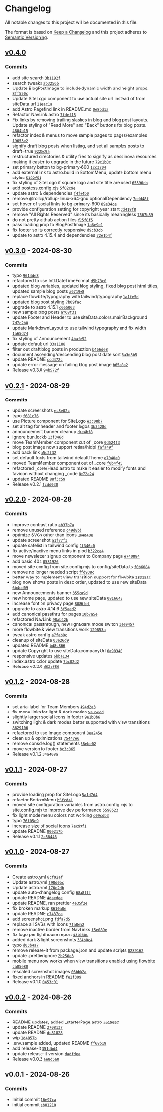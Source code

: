 # Changelog

All notable changes to this project will be documented in this file.

The format is based on [Keep a Changelog](https://keepachangelog.com/en/1.0.0/)
and this project adheres to [Semantic Versioning](https://semver.org/spec/v2.0.0.html).

## [v0.4.0](https://github.com/montopolis/desdinova/compare/v0.3.0...v0.4.0)

### Commits

- add site search [`3b1192f`](https://github.com/montopolis/desdinova/commit/3b1192f3dd332bfb1b6e0544d8affc99ff884c5a)
- search tweaks [`ab3256b`](https://github.com/montopolis/desdinova/commit/ab3256be41f1721ed29af5c42dc932308778b7c9)
- Update BlogPostImage to include dynamic width and height props. [`8ff550c`](https://github.com/montopolis/desdinova/commit/8ff550c27bbe86c82746c35f8b11f5b361c4b318)
- Update SiteLogo component to use actual site url instead of from siteData.url [`21eac1a`](https://github.com/montopolis/desdinova/commit/21eac1a385e25ae0ade5885fd7eac9bc8d56b3d1)
- add Astro Pagefind link in README.md [`0e8bd1a`](https://github.com/montopolis/desdinova/commit/0e8bd1af4de465a1cd709648f9f49700840c6828)
- Refactor NavLink.astro [`7fdef15`](https://github.com/montopolis/desdinova/commit/7fdef15d53617809c499a03507d6f5a8ccdb514f)
- Fix links by removing trailing slashes in blog and blog post layouts. Update styling of "Read More" and "Back" buttons for blog posts. [`4804b15`](https://github.com/montopolis/desdinova/commit/4804b15fb1780c10f4e8602f55453b536d29e065)
- refactor index & menus to move sample pages to pages/examples [`19653e2`](https://github.com/montopolis/desdinova/commit/19653e24c08d31eed2eab4a93b670ee5579f2bc3)
- signify draft blog posts when listing, and set all samples posts to draft=true [`9225c9a`](https://github.com/montopolis/desdinova/commit/9225c9aca4f5cbd9856a7609187bf2b86219162b)
- restructured directories & utility files to signify as desdinova resources making it easier to upgrade in the future [`79c1b0c`](https://github.com/montopolis/desdinova/commit/79c1b0cc61c11ed7d9c03ba8bfc489af10f96bda)
- set primary button to bg-primary-600 [`1cc3204`](https://github.com/montopolis/desdinova/commit/1cc3204749514e4d0de70da1570c7557ce451202)
- add external link to astro.build in BottomMenu, update bottom menu styles [`5182f51`](https://github.com/montopolis/desdinova/commit/5182f51f078a7919e145e2a99784d401d662da94)
- fix styling of SiteLogo if square logo and site title are used [`65596cb`](https://github.com/montopolis/desdinova/commit/65596cb371a01300c565673428fa73ec2ff3d2c4)
- add postcss.config.cjs [`5f02c9e`](https://github.com/montopolis/desdinova/commit/5f02c9ebef044ebe5cb469275fe122e6e40bf2bc)
- update astro & dependencies [`f4fe4b0`](https://github.com/montopolis/desdinova/commit/f4fe4b0a409f7578ef3ce1ac3291dd0eff5686d3)
- remove @rollup/rollup-linux-x64-gnu optionalDependency [`7edd48f`](https://github.com/montopolis/desdinova/commit/7edd48ffe36e00de6a342ee7002bc2cab748138e)
- set hover of social links to bg-primary-600 [`89e34ce`](https://github.com/montopolis/desdinova/commit/89e34ce080d75efc5131affb43d21043b27915f8)
- provide configuration setting for copyright year start [`3d418f8`](https://github.com/montopolis/desdinova/commit/3d418f8e8808fa772e9907eb5a983c3fb7d33e4f)
- remove "All Rights Reserved" since its basically meaningless [`7567b89`](https://github.com/montopolis/desdinova/commit/7567b8973d6e3d7b2f3c5f7ac0d6da09eba78622)
- do not pretty github action files [`f25f8f5`](https://github.com/montopolis/desdinova/commit/f25f8f582830ff36f07cdb83b9325eecf4258925)
- pass loading prop to BlogPostImage [`1a6e9e1`](https://github.com/montopolis/desdinova/commit/1a6e9e1b6478ff36cba8f6e783f989c7e0d953d2)
- fix footer so its correctly responsive [`d9cb3cb`](https://github.com/montopolis/desdinova/commit/d9cb3cb5083026ab5ac663205b6c35e9b0943a43)
- update to astro 4.15.4 and dependencies [`72e1b4f`](https://github.com/montopolis/desdinova/commit/72e1b4f860abbca411a10d7f7abf007d1491d583)

## [v0.3.0](https://github.com/montopolis/desdinova/compare/v0.2.1...v0.3.0) - 2024-08-30

### Commits

- typo [`9614de8`](https://github.com/montopolis/desdinova/commit/9614de8b3da241054cdfde1ca0c86daa465f482e)
- refactored to use Intl.DateTimeFormat [`d5b73c0`](https://github.com/montopolis/desdinova/commit/d5b73c0bf118d5be5a54b7fe178da80fda0f2d54)
- updated blog variables, updated blog styling, fixed blog post html titles, updated sample blog posts [`a6719e8`](https://github.com/montopolis/desdinova/commit/a6719e8c9a0037f2e6a3adc4ad4b1a725a62f50d)
- replace flowbite/typography with tailwind/typography [`1a1fe5d`](https://github.com/montopolis/desdinova/commit/1a1fe5d8994628385a13e0500a3183f79931dc02)
- updated blog post styling [`7b09fac`](https://github.com/montopolis/desdinova/commit/7b09facf1bce9f9010e48af38f1d5c44be0e3d88)
- upgrade to astro 4.15.1 [`c665063`](https://github.com/montopolis/desdinova/commit/c665063209a57db0a031b895081727959e7a5c60)
- new sample blog posts [`af68f31`](https://github.com/montopolis/desdinova/commit/af68f313d5de7e5fd6442d98ebec7496ee8e0b9f)
- update Footer and Header to use siteData.colors.mainBackground [`7d7c2b0`](https://github.com/montopolis/desdinova/commit/7d7c2b0a0c0435eead7a9c830da18458b705b5de)
- update MarkdownLayout to use tailwind typography and fix width [`1a65d74`](https://github.com/montopolis/desdinova/commit/1a65d74050518ff619ea36aa4dba4cc4ae5963fd)
- fix styling of Announcement [`4bafe52`](https://github.com/montopolis/desdinova/commit/4bafe5223bc3979952b0046e22818d8128586c4f)
- update default url [`33a1188`](https://github.com/montopolis/desdinova/commit/33a118832a3ac328ecd989ce66d5fb170ccef573)
- filter out draft blog posts in production [`b466de8`](https://github.com/montopolis/desdinova/commit/b466de836e06d8cbe98a70ac58e5ea19cd976e67)
- document ascending/descending blog post date sort [`6a3d8b5`](https://github.com/montopolis/desdinova/commit/6a3d8b5edea0bcea665276cdbfa1ed1aade75750)
- update README [`ccd472c`](https://github.com/montopolis/desdinova/commit/ccd472ce73e25ad9880648e47bb31da0a515b4d5)
- update error message on failing blog post image [`b65a0a2`](https://github.com/montopolis/desdinova/commit/b65a0a20ffb38d2df195f62e0435c9001759b78b)
- Release v0.3.0 [`94b572f`](https://github.com/montopolis/desdinova/commit/94b572f9b0752024e0fabdfa4b2c4610a6c8a9ea)

## [v0.2.1](https://github.com/montopolis/desdinova/compare/v0.2.0...v0.2.1) - 2024-08-29

### Commits

- update screenshots [`ec8e02c`](https://github.com/montopolis/desdinova/commit/ec8e02c02b9fd6c6d7e3d4c4801d15775bb7b1d0)
- typo [`f681c76`](https://github.com/montopolis/desdinova/commit/f681c76296ad2a105d9ffa528ffbe3b8a1e80e2f)
- use Picture component for SiteLogo [`e3c08b7`](https://github.com/montopolis/desdinova/commit/e3c08b7f2ad8803cfc98645c951cdad42d7f58bf)
- set alt tag for header and footer logos [`3b3428d`](https://github.com/montopolis/desdinova/commit/3b3428de04617cec363c3e2d19a9e54a49bd4175)
- announcement banner cleanup [`dce4bf8`](https://github.com/montopolis/desdinova/commit/dce4bf879c4f53555c4ad047eb8cf65e643ca27e)
- ignore bun.lockb [`13f346d`](https://github.com/montopolis/desdinova/commit/13f346dad9b8e46ada19055893eb511c2a92dc20)
- move TeamMember component out of _core [`0d524f3`](https://github.com/montopolis/desdinova/commit/0d524f3d32fd90fd4bb05f2ccb598f5e0e6dd81d)
- blog post image now support retina/hidpi [`fafa49f`](https://github.com/montopolis/desdinova/commit/fafa49f0479732e7e93c6fd463c4b5450da98f55)
- add back link [`a5c2f32`](https://github.com/montopolis/desdinova/commit/a5c2f32b53a45bc925249792b5959f09a1faa2c0)
- set default fonts from tailwind defaultTheme [`e7040a0`](https://github.com/montopolis/desdinova/commit/e7040a0851ec913646bdf69abe20d55206e37bc4)
- moved TeamMember component out of _core [`f0b4f45`](https://github.com/montopolis/desdinova/commit/f0b4f45452031a6336bfa7717a28aef4332e203c)
- refactored _core/Head.astro to make it easier to modify fonts and favicon without changing _code [`8e72a24`](https://github.com/montopolis/desdinova/commit/8e72a24b5c5618bc075aa075549b908301bc64fc)
- updated README [`88f3c59`](https://github.com/montopolis/desdinova/commit/88f3c59099eb7587d0d85a8d3df5b4f3fa1aed60)
- Release v0.2.1 [`fcdd030`](https://github.com/montopolis/desdinova/commit/fcdd0302976c33f68c4220b76303f3aee4f51370)

## [v0.2.0](https://github.com/montopolis/desdinova/compare/v0.1.2...v0.2.0) - 2024-08-28

### Commits

- improve contrast ratio [`ab37b7a`](https://github.com/montopolis/desdinova/commit/ab37b7a2af22b5181da167a2d92f4ccc88de95d9)
- remove unused reference [`c49d8bb`](https://github.com/montopolis/desdinova/commit/c49d8bbd93219e4b0e8a9eef4d575eb347de2163)
- optimize SVGs other than icons [`1b4d40e`](https://github.com/montopolis/desdinova/commit/1b4d40e0071d4b727f19786f305ee2e85a4badbe)
- update screenshot [`a1f77f3`](https://github.com/montopolis/desdinova/commit/a1f77f3c293ae93bdde72d85d4a98567d4747c8f)
- update safelist in tailwind config [`1f346c0`](https://github.com/montopolis/desdinova/commit/1f346c056a0b18eea2fe9b14a097ab591bbf5b56)
- fix active/inactive menu links in prod [`b322ce4`](https://github.com/montopolis/desdinova/commit/b322ce4178e072c39b8782b44b881131c0f1ed5e)
- move newsletter signup component to Company page [`e740884`](https://github.com/montopolis/desdinova/commit/e74088437a81cac5d21329ab7a9de70e88d4a879)
- add basic 404 [`0581926`](https://github.com/montopolis/desdinova/commit/058192628e18b759c31e0546d83c016d57c90efc)
- moved site config from site.config.mjs to config/siteData.ts [`f0b6084`](https://github.com/montopolis/desdinova/commit/f0b60841263679487b151c827e1579061003e975)
- remove no longer needed script [`ffd938c`](https://github.com/montopolis/desdinova/commit/ffd938cec9216560293a52c7654d2d7912e1f8de)
- better way to implement view transition support for flowbite [`28315ff`](https://github.com/montopolis/desdinova/commit/28315ff7233a7a382cf555425578535f0c1346bd)
- blog now shows posts in desc order, updated to use new siteData [`6b4cd09`](https://github.com/montopolis/desdinova/commit/6b4cd09f1ffd9dc50ffe800b3af4de2523fabbc0)
- new Announcements banner [`355ca9d`](https://github.com/montopolis/desdinova/commit/355ca9dc1fef346dde5451a2308f14b6167ad531)
- new home page, updated to use new siteData [`0816642`](https://github.com/montopolis/desdinova/commit/081664203e45e3d1896e58236b975edc4480f23e)
- increase font on privacy page [`8086fef`](https://github.com/montopolis/desdinova/commit/8086fef70a18280159e3dc20ea25388c7f4eabc7)
- upgrade to astro 4.14.6 [`3f5aed2`](https://github.com/montopolis/desdinova/commit/3f5aed2224519032d49d6de72119496a90017fa2)
- add canonical passthru for pages [`10b7a5e`](https://github.com/montopolis/desdinova/commit/10b7a5e927686024b6aa1d7eb7ce262bdb6eb6ec)
- refactored NavLink [`98ab42b`](https://github.com/montopolis/desdinova/commit/98ab42b6555a35a9149021c11486b8012a916e9a)
- canonical passthrough, new light/dark mode switch [`30e9457`](https://github.com/montopolis/desdinova/commit/30e9457c7f7f5ac0173f1ffec7b8801ae0f87b11)
- more flowbite & view transitions work [`129853a`](https://github.com/montopolis/desdinova/commit/129853aac183829777bbd476f67e8e3837df470d)
- tweak astro config [`a7fab0c`](https://github.com/montopolis/desdinova/commit/a7fab0c14637bee4dcba9d1157ac478f1810c08b)
- cleanup of siteData [`03e26d9`](https://github.com/montopolis/desdinova/commit/03e26d9b677ee415b276233f697e8bd1c6f62513)
- updated README [`bd8c866`](https://github.com/montopolis/desdinova/commit/bd8c86626fb28d3854ff660fe77d5182a5fc49ce)
- update Copyright to use siteData.companyUrl [`6a98340`](https://github.com/montopolis/desdinova/commit/6a98340caed28b4dfc03059e0b90b0b5207da39a)
- responsive updates [`6bba134`](https://github.com/montopolis/desdinova/commit/6bba134503b0a34230215332c1bf27000add99c0)
- index.astro color update [`7bc02d2`](https://github.com/montopolis/desdinova/commit/7bc02d245f1e5e7d72eed22980dbcf17295ee2cf)
- Release v0.2.0 [`d62cf50`](https://github.com/montopolis/desdinova/commit/d62cf50bd3b0392047d7593ca3a842cfcf189d3c)

## [v0.1.2](https://github.com/montopolis/desdinova/compare/v0.1.1...v0.1.2) - 2024-08-28

### Commits

- set aria-label for Team Members [`494d2a3`](https://github.com/montopolis/desdinova/commit/494d2a3acef9db72dd07d7b0a4a8c1a216868928)
- fix menu links for light & dark modes [`5385eed`](https://github.com/montopolis/desdinova/commit/5385eed508e1f281b98803012a3d49ee17d9565b)
- slightly larger social icons in footer [`9e1b0b6`](https://github.com/montopolis/desdinova/commit/9e1b0b6b4decde102759a05a372ff95da6ec475d)
- switching light & dark modes better supported with view transitions [`8629106`](https://github.com/montopolis/desdinova/commit/862910668bb0f8c3440b869dd0e97559f9c25ffe)
- refactored to use Image component [`8ea245e`](https://github.com/montopolis/desdinova/commit/8ea245ec80ce91d194ea2fb80d46f5f66b1f281a)
- clean up & optimizations [`75447e6`](https://github.com/montopolis/desdinova/commit/75447e63742ebd6a0e72cb1a2110c14434f904e2)
- remove console.log() statements [`58ebe02`](https://github.com/montopolis/desdinova/commit/58ebe024105746f1aa0c988a4b66e7c6996f2251)
- move version to footer [`bc3c865`](https://github.com/montopolis/desdinova/commit/bc3c865ebe02eb12ba2d49d0507b66eb0e028ffb)
- Release v0.1.2 [`34a408a`](https://github.com/montopolis/desdinova/commit/34a408a73a81272e7eb54bdcf1884f5c7dde9aa6)

## [v0.1.1](https://github.com/montopolis/desdinova/compare/v0.1.0...v0.1.1) - 2024-08-27

### Commits

- provide loading prop for SiteLogo [`5a1d7d4`](https://github.com/montopolis/desdinova/commit/5a1d7d4405eb5503761d39d911a00c8a196ac003)
- refactor BottomMenu [`b5fcda1`](https://github.com/montopolis/desdinova/commit/b5fcda19c36281b812d8b035f4ccbfd5b9474868)
- moved site configuration variables from astro.config.mjs to site.config.mjs to improve dev performance [`5598523`](https://github.com/montopolis/desdinova/commit/559852368a807de91d74abf7c9857f42080c726c)
- fix light mode menu colors not working [`c09cdb3`](https://github.com/montopolis/desdinova/commit/c09cdb30a4fe91474e1b42bce5a1f50d6fb83cda)
- typo [`76f05e9`](https://github.com/montopolis/desdinova/commit/76f05e94779752d8217bf18d0febbdce8323a85c)
- increase size of social icons [`7ec99f1`](https://github.com/montopolis/desdinova/commit/7ec99f1d6d49a4ab98e61400a5fd93f3dee86fa4)
- update README [`00e217b`](https://github.com/montopolis/desdinova/commit/00e217be5cd28d690c25237a9248fcc9fb6b0cc8)
- Release v0.1.1 [`2c58446`](https://github.com/montopolis/desdinova/commit/2c5844613995eb3eb4b96f083a1ffdfca8a405a2)

## [v0.1.0](https://github.com/montopolis/desdinova/compare/v0.0.2...v0.1.0) - 2024-08-27

### Commits

- Create astro.yml [`8cf92af`](https://github.com/montopolis/desdinova/commit/8cf92af62dbc7054881c1d88bfb2edd38faeb18f)
- Update astro.yml [`f98d0bc`](https://github.com/montopolis/desdinova/commit/f98d0bcacb17cbe191c04a06b13d807b6201cf84)
- Update astro.yml [`176e2db`](https://github.com/montopolis/desdinova/commit/176e2db02b1a6d2e679f234ed083ac3aa2fd20d4)
- update auto-changelog config [`68a8fff`](https://github.com/montopolis/desdinova/commit/68a8fffee27a099a4337a8e4468fd4d03a82334e)
- update README [`4daedee`](https://github.com/montopolis/desdinova/commit/4daedeeb9d6b35413aa382f69ca8fd303d44b54c)
- update README, ran prettier [`4e35f2e`](https://github.com/montopolis/desdinova/commit/4e35f2ec5f9c1fa3e39fd89ae832f742d914285e)
- fix broken markup [`8610a8e`](https://github.com/montopolis/desdinova/commit/8610a8e4ee8abde4c7477e4c37fd9dce4bc4ef89)
- update README [`c7437ca`](https://github.com/montopolis/desdinova/commit/c7437cafcdfbeec7f3c8bf5a28b71a1fd669e76f)
- add screenshot.png [`fdfa7d5`](https://github.com/montopolis/desdinova/commit/fdfa7d5755fafc4066474d52bdd6ba4026a78e18)
- replace all SVGs with Icons [`7fa8eb2`](https://github.com/montopolis/desdinova/commit/7fa8eb237b12e9d9ad80167ea4362d5c32213f83)
- remove inactive border from NavLinks [`f5e089e`](https://github.com/montopolis/desdinova/commit/f5e089efd9fef02ab4b8e07ef0d9c0ed4c127878)
- fix logo per lighthouse report [`43b360c`](https://github.com/montopolis/desdinova/commit/43b360c9f0246d8e493ddd01612ed6a7befe3ec0)
- added dark & light screenshots [`384b0c4`](https://github.com/montopolis/desdinova/commit/384b0c4641e35f33ffae01553b70ed3cc82b0a90)
- typo [`d03b4a7`](https://github.com/montopolis/desdinova/commit/d03b4a73e9e6b9ef2b37e744e6c1af89377c1661)
- remove release-it from package.json and update scripts [`0289162`](https://github.com/montopolis/desdinova/commit/0289162a363c248de5c3c703110873fd89e7085f)
- update .prettierignore [`2b250e3`](https://github.com/montopolis/desdinova/commit/2b250e3771c3e483b4e5bcaf298717a92e9e5fc0)
- mobile menu now works when view transitions enabled using flowbite [`ca05e80`](https://github.com/montopolis/desdinova/commit/ca05e8000a668f241fe16e5b5485ec8fe500cd3f)
- rescaled screenshot images [`06bbb2a`](https://github.com/montopolis/desdinova/commit/06bbb2a9e81dfc213931a7a4eb3cda29e6e88fdb)
- fixed anchors in README [`fe2f309`](https://github.com/montopolis/desdinova/commit/fe2f30979d95b8380b0f9db8322e52c777e3a4d5)
- Release v0.1.0 [`0453c01`](https://github.com/montopolis/desdinova/commit/0453c01c3d7bfc4cfe62a95857d8dc3c0128ef55)

## [v0.0.2](https://github.com/montopolis/desdinova/compare/v0.0.1...v0.0.2) - 2024-08-26

### Commits

- README updates, added _starterPage.astro [`ae15697`](https://github.com/montopolis/desdinova/commit/ae15697fdac8d7a378f839a55b846e72c17f81f8)
- update README [`2708137`](https://github.com/montopolis/desdinova/commit/2708137958bc4ce64ab4e587a8e34eb9e769c338)
- update README [`dc81828`](https://github.com/montopolis/desdinova/commit/dc81828830d26298edf3a72428a603e02624d1d6)
- wip [`1d4857b`](https://github.com/montopolis/desdinova/commit/1d4857b5ea0b0d61ce163b292933cb615efe7e9c)
- .env.sample added, updated README [`ff68b19`](https://github.com/montopolis/desdinova/commit/ff68b198aaec0322d49db68200e78941a8353ec0)
- add release-it [`351dbd4`](https://github.com/montopolis/desdinova/commit/351dbd4a20ee5ce6c24fc8b888b332eadaf974b3)
- update release-it version [`dadfdea`](https://github.com/montopolis/desdinova/commit/dadfdea3da1cc9a8c645d19e72128bcef13b80a7)
- Release v0.0.2 [`ae8d5a0`](https://github.com/montopolis/desdinova/commit/ae8d5a0d8a48b5b8a0f5666d9da6045d33def8cc)

## v0.0.1 - 2024-08-26

### Commits

- Initial commit [`16e97ca`](https://github.com/montopolis/desdinova/commit/16e97ca78f2f3e172bd08947dc0bf1c49b6c63fa)
- initial commit [`eb01210`](https://github.com/montopolis/desdinova/commit/eb0121075bff7711cc31b5338d1e122b8eeaa211)
